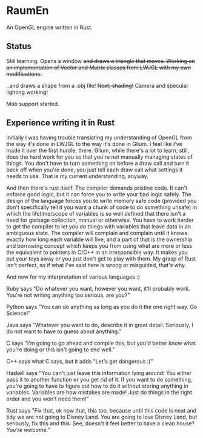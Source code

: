 RaumEn
======

An OpenGL engine written in Rust.

Status
------

Still learning.  Opens a window ~~and draws a triangle that moves.
Working on an implementation of Vector and Matrix classes from LWJGL with my own modifications.~~

..and draws a shape from a .obj file!  ~~Next, shading!~~  Camera and specular lighting working!

Mob support started.

Experience writing it in Rust
-----------------------------

Initially I was having trouble translating my understanding of OpenGL from the way it's done in LWJGL to the way it's done in Glium.  I feel like I've made it over the first hurdle, there.  Glium, while there's a lot to learn, still, does the hard work for you so that you're not manually managing states of things.  You don't have to turn something on before a draw call and turn it back off when you're done, you just tell each draw call what settings it needs to use.  That is my current understanding, anyway.

And then there's rust itself.  The compiler demands pristine code.  It can't enforce good logic, but it can force you to write your bad logic safely.  The design of the language forces you to write memory safe code (provided you don't specifically tell it you want a chunk of code to do something unsafe) in which the lifetime/scope of variables is so well defined that there isn't a need for garbage collection, manual or otherwise.  You have to work harder to get the compiler to let you do things with variables that leave data in an ambiguous state.  The compiler will complain and complain until it knows exactly how long each variable will live, and a part of that is the ownership and borrowing concept which keeps you from using what are more or less the equivalent to pointers in C/C++ in an irresponsible way.  It makes you put your toys away or you just don't get to play with them.  My grasp of Rust isn't perfect, so if what I've said here is wrong or misguided, that's why.

And now for my interpretation of various languages :)

Ruby says "Do whatever you want, however you want, it'll probably work.  You're not writing anything too serious, are you?"

Python says "You can do anything as long as you do it the one right way.  Go Science!"

Java says "Whatever you want to do, describe it in great detail.  Seriously, I do not want to have to guess about anything."

C says "I'm going to go ahead and compile this, but you'd better know what you're doing or this isn't going to end well."

C++ says what C says, but it adds "Let's get dangerous :)"

Haskell says "You can't just leave this information lying around! You either pass it to another function or you get rid of it.  If you want to do something, you're going to have to figure out how to do it without storing anything in variables.  Variables are how mistakes are made!  Just do things in the right order and you won't need them!"

Rust says "Fix that, ok now that, this too, because until this code is neat and tidy we are not going to Disney Land.  You are going to love Disney Land, but seriously, fix this and this.  See, doesn't it feel better to have a clean house?  *You're welcome.*"

